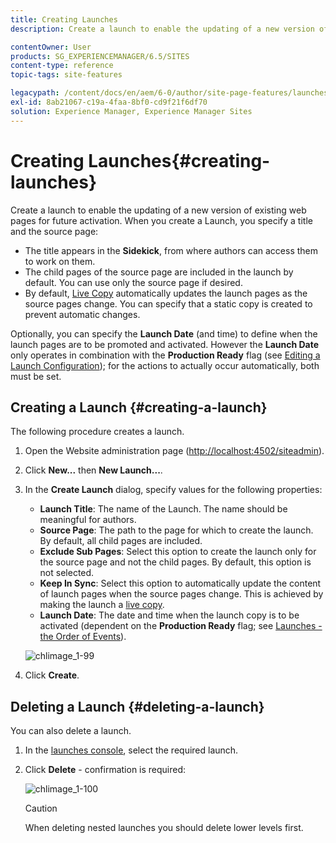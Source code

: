```yaml
---
title: Creating Launches
description: Create a launch to enable the updating of a new version of existing web pages for future activation. When you create a Launch, you specify a title and the source page.

contentOwner: User
products: SG_EXPERIENCEMANAGER/6.5/SITES
content-type: reference
topic-tags: site-features

legacypath: /content/docs/en/aem/6-0/author/site-page-features/launches
exl-id: 8ab21067-c19a-4faa-8bf0-cd9f21f6df70
solution: Experience Manager, Experience Manager Sites
---
```

# Creating Launches{#creating-launches}

Create a launch to enable the updating of a new version of existing web pages for future activation. When you create a Launch, you specify a title and the source page:

* The title appears in the **Sidekick**, from where authors can access them to work on them.
* The child pages of the source page are included in the launch by default. You can use only the source page if desired.
* By default, [Live Copy](/help/sites-administering/msm.md) automatically updates the launch pages as the source pages change. You can specify that a static copy is created to prevent automatic changes.

Optionally, you can specify the **Launch Date** (and time) to define when the launch pages are to be promoted and activated. However the **Launch Date** only operates in combination with the **Production Ready** flag (see [Editing a Launch Configuration](/help/sites-classic-ui-authoring/classic-launches-editing.md#editing-a-launch-configuration)); for the actions to actually occur automatically, both must be set.

## Creating a Launch {#creating-a-launch}

The following procedure creates a launch.

1. Open the Website administration page ([http://localhost:4502/siteadmin](http://localhost:4502/siteadmin)).
1. Click **New...** then **New Launch...**.
1. In the **Create Launch** dialog, specify values for the following properties:

    * **Launch Title**: The name of the Launch. The name should be meaningful for authors.
    * **Source Page**: The path to the page for which to create the launch. By default, all child pages are included.
    * **Exclude Sub Pages**: Select this option to create the launch only for the source page and not the child pages. By default, this option is not selected.
    * **Keep In Sync**: Select this option to automatically update the content of launch pages when the source pages change. This is achieved by making the launch a [live copy](/help/sites-administering/msm.md).
    * **Launch Date**: The date and time when the launch copy is to be activated (dependent on the **Production Ready** flag; see [Launches - the Order of Events](/help/sites-authoring/launches.md#launches-the-order-of-events)).

   ![chlimage_1-99](assets/chlimage_1-99a.png)

1. Click **Create**.

## Deleting a Launch {#deleting-a-launch}

You can also delete a launch.

1. In the [launches console](/help/sites-classic-ui-authoring/classic-launches.md), select the required launch.
1. Click **Delete** - confirmation is required:

   ![chlimage_1-100](assets/chlimage_1-100a.png)

   >[!CAUTION]
   >
   >When deleting nested launches you should delete lower levels first.
